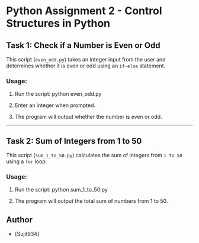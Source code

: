 # Python Assignment 2 - Control Structures in Python

## Task 1: Check if a Number is Even or Odd
This script (`even_odd.py`) takes an integer input from the user and determines whether it is even or odd using an `if-else` statement.

### **Usage:**
1. Run the script:
python even_odd.py

2. Enter an integer when prompted.
3. The program will output whether the number is even or odd.

---

## Task 2: Sum of Integers from 1 to 50
This script (`sum_1_to_50.py`) calculates the sum of integers from `1 to 50` using a `for` loop.

### **Usage:**
1. Run the script:
python sum_1_to_50.py

2. The program will output the total sum of numbers from 1 to 50.



## **Author**
- [Sujit934]
